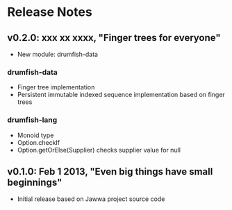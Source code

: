 Release Notes
=============

v0.2.0: xxx xx xxxx, "Finger trees for everyone"
------------------------------------------------

+ New module: drumfish-data

### drumfish-data

+ Finger tree implementation
+ Persistent immutable indexed sequence implementation based on finger trees

### drumfish-lang

+ Monoid type
+ Option.checkIf
+ Option.getOrElse(Supplier<T>) checks supplier value for null

v0.1.0: Feb 1 2013, "Even big things have small beginnings"
------------------------------------------------------------

+ Initial release based on Jawwa project source code

